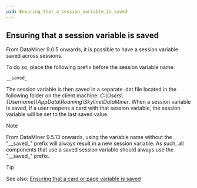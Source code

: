 ```yaml
---
uid: Ensuring_that_a_session_variable_is_saved
---
```


## Ensuring that a session variable is saved

From DataMiner 9.0.5 onwards, it is possible to have a session variable saved across sessions.

To do so, place the following prefix before the session variable name:

```txt
__saved_
```

The session variable is then saved in a separate .dat file located in the following folder on the client machine: *C:\\Users\\{Username}\\AppData\\Roaming\\Skyline\\DataMiner*. When a session variable is saved, if a user reopens a card with that session variable, the session variable will be set to the last saved value.

> [!NOTE]
> From DataMiner 9.5.13 onwards, using the variable name without the "\_\_saved\_" prefix will always result in a new session variable. As such, all components that use a saved session variable should always use the "\_\_saved\_" prefix.

> [!TIP]
> See also:
> [Ensuring that a card or page variable is saved](Ensuring_that_a_card_or_page_variable_is_saved.md)
